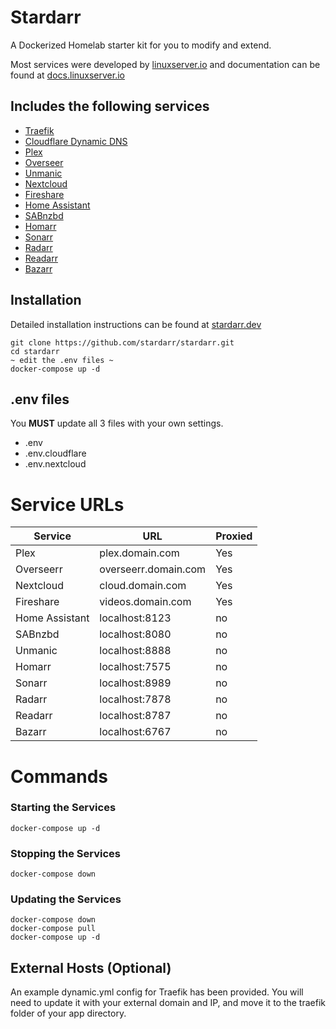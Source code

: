 # Stardarr

A Dockerized Homelab starter kit for you to modify and extend.

Most services were developed by [linuxserver.io](https://www.linuxserver.io/) and documentation can be found at [docs.linuxserver.io](https://docs.linuxserver.io/)

## Includes the following services

- [Traefik](https://github.com/traefik/traefik)
- [Cloudflare Dynamic DNS](https://github.com/oznu/docker-cloudflare-ddns)
- [Plex](https://www.plex.tv/)
- [Overseer](https://overseerr.dev/)
- [Unmanic](https://docs.unmanic.app/)
- [Nextcloud](https://nextcloud.com/)
- [Fireshare](https://github.com/ShaneIsrael/fireshare)
- [Home Assistant](https://www.home-assistant.io/)
- [SABnzbd](https://sabnzbd.org/)
- [Homarr](https://homarr.dev/)
- [Sonarr](https://sonarr.tv/)
- [Radarr](https://radarr.video/)
- [Readarr](https://readarr.com/)
- [Bazarr](https://www.bazarr.media/)

## Installation

Detailed installation instructions can be found at [stardarr.dev](https://stardarr.dev)

```
git clone https://github.com/stardarr/stardarr.git
cd stardarr
~ edit the .env files ~
docker-compose up -d
```

## .env files

You **MUST** update all 3 files with your own settings.

- .env
- .env.cloudflare
- .env.nextcloud

# Service URLs

| Service        | URL                  | Proxied |
| -------------- | -------------------- | ------- |
| Plex           | plex.domain.com      | Yes     |
| Overseerr      | overseerr.domain.com | Yes     |
| Nextcloud      | cloud.domain.com     | Yes     |
| Fireshare      | videos.domain.com    | Yes     |
| Home Assistant | localhost:8123       | no      |
| SABnzbd        | localhost:8080       | no      |
| Unmanic        | localhost:8888       | no      |
| Homarr         | localhost:7575       | no      |
| Sonarr         | localhost:8989       | no      |
| Radarr         | localhost:7878       | no      |
| Readarr        | localhost:8787       | no      |
| Bazarr         | localhost:6767       | no      |

# Commands

### Starting the Services

`docker-compose up -d`

### Stopping the Services

`docker-compose down`

### Updating the Services

```
docker-compose down
docker-compose pull
docker-compose up -d
```

## External Hosts (Optional)

An example dynamic.yml config for Traefik has been provided. You will need to update it with your external domain and IP, and move it to the traefik folder of your app directory.
